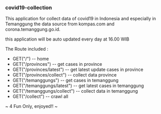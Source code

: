 ### covid19-collection

This application for collect data of covid19 in Indonesia and especially in Temanggung
the data source from kompas.com and corona.temanggung.go.id.

this application will be auto updated every day at 16.00 WIB

The Route included :

- GET("/")  -- home
- GET("/provinces")   -- get cases in province
- GET("/provinces/latest") -- get latest update cases in province
- GET("/provinces/collect")  -- collect data province
- GET("/temanggungs") -- get cases in temanggung
- GET("/temanggungs/latest") -- get latest cases in temanggung
- GET("/temanggungs/collect") -- collect data in temanggung
- GET("/collect") -- crawl all 


~ 4 Fun Only, enjoyed!! ~